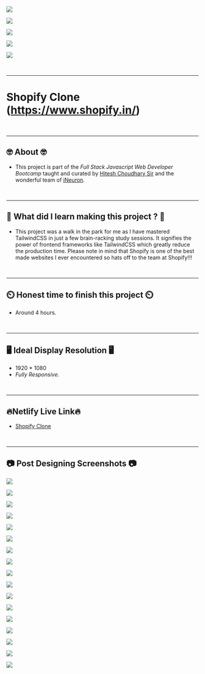 
![](https://img.shields.io/badge/Clone%20Project%20-Shopify%20Clone-brightgreen)

![](https://img.shields.io/badge/Tech%20Stack-HTML%20%7C%20CSS%20%7C%20TailwindCSS-blue)

![](https://img.shields.io/badge/Special%20Thanks-Hitesh%20Choudhary%20%7C%20iNeuron-orange)

![](https://img.shields.io/badge/Project%20Owner-Manik%20Dixit-lightgrey)

![](https://img.shields.io/badge/Motto-%E2%80%9CAny%20fool%20can%20write%20code%20that%20a%20computer%20can%20understand.%20Good%20programmers%20write%20code%20that%20humans%20can%20understand.%E2%80%9D%20%E2%80%93%20Martin%20Fowler-red)

&nbsp;
***

# **Shopify Clone (https://www.shopify.in/)**

&nbsp;
***
## **🤓 About 🤓**

- This project is part of the *Full Stack Javascript Web Developer Bootcamp* taught and curated by [Hitesh Choudhary Sir](https://www.instagram.com/hiteshchoudharyofficial) and the wonderful team of [iNeuron](https://ineuron.ai/).


&nbsp;
***
## **🤔 What did I learn making this project ? 🤔**

- This project was a walk in the park for me as I have mastered TailwindCSS in just a few brain-racking study sessions. It signifies the power of frontend frameworks like TailwindCSS which greatly reduce the production time. Please note in mind that Shopify is one of the best made websites I ever encountered so hats off to the team at Shopify!!!

&nbsp;
***
## **⏲️ Honest time to finish this project ⏲️**

- Around 4 hours. 

&nbsp;
***
## **🖥️ Ideal Display Resolution 🖥️**

- 1920 * 1080
- *Fully Responsive.*

&nbsp;
***
## **🔥Netlify Live Link🔥**
- [Shopify Clone](https://shopify-clone-by-manik.netlify.app)

&nbsp;
***
## **📷 Post Designing Screenshots 📷**

![](https://github.com/manikD1/TailwindCSS-Shopify-Clone/blob/main/Screenshots/Screen1.JPG)

![](https://github.com/manikD1/TailwindCSS-Shopify-Clone/blob/main/Screenshots/Screen2.JPG)

![](https://github.com/manikD1/TailwindCSS-Shopify-Clone/blob/main/Screenshots/Screen3.JPG)

![](https://github.com/manikD1/TailwindCSS-Shopify-Clone/blob/main/Screenshots/Screen4.JPG)

![](https://github.com/manikD1/TailwindCSS-Shopify-Clone/blob/main/Screenshots/Screen5.JPG)

![](https://github.com/manikD1/TailwindCSS-Shopify-Clone/blob/main/Screenshots/Screen6.JPG)

![](https://github.com/manikD1/TailwindCSS-Shopify-Clone/blob/main/Screenshots/Screen7.JPG)

![](https://github.com/manikD1/TailwindCSS-Shopify-Clone/blob/main/Screenshots/Screen8.JPG)

![](https://github.com/manikD1/TailwindCSS-Shopify-Clone/blob/main/Screenshots/Screen9.JPG)

![](https://github.com/manikD1/TailwindCSS-Shopify-Clone/blob/main/Screenshots/Screen10.JPG)

![](https://github.com/manikD1/TailwindCSS-Shopify-Clone/blob/main/Screenshots/Screen11.JPG)

![](https://github.com/manikD1/TailwindCSS-Shopify-Clone/blob/main/Screenshots/Screen12.JPG)

![](https://github.com/manikD1/TailwindCSS-Shopify-Clone/blob/main/Screenshots/Screen13.JPG)

![](https://github.com/manikD1/TailwindCSS-Shopify-Clone/blob/main/Screenshots/Screen14.JPG)

![](https://github.com/manikD1/TailwindCSS-Shopify-Clone/blob/main/Screenshots/Screen15.JPG)

![](https://github.com/manikD1/TailwindCSS-Shopify-Clone/blob/main/Screenshots/Screen16.JPG)

![](https://github.com/manikD1/TailwindCSS-Shopify-Clone/blob/main/Screenshots/Screen17.JPG)





